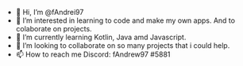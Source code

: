 - 👋 Hi, I’m @fAndrei97
- 👀 I’m interested in learning to code and make my own apps. And to colaborate on projects.
- 🌱 I’m currently learning Kotlin, Java amd Javascript.
- 💞️ I’m looking to collaborate on so many projects that i could help.
- 📫 How to reach me Discord: fAndrew97 #5881

<!---
fAndrei97/fAndrei97 is a ✨ special ✨ repository because its `README.md` (this file) appears on your GitHub profile.
You can click the Preview link to take a look at your changes.
--->
